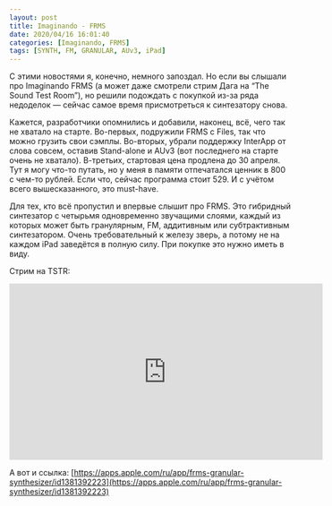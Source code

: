 ```yaml
---
layout: post
title: Imaginando - FRMS
date: 2020/04/16 16:01:40
categories: [Imaginando, FRMS]
tags: [SYNTH, FM, GRANULAR, AUv3, iPad]
---
```

С этими новостями я, конечно, немного запоздал. Но если вы слышали про Imaginando FRMS (а может даже смотрели стрим Дага на “The Sound Test Room”), но решили подождать с покупкой из-за ряда недоделок — сейчас самое время присмотреться к синтезатору снова.

Кажется, разработчики опомнились и добавили, наконец, всё, чего так не хватало на старте. Во-первых, подружили FRMS с Files, так что можно грузить свои сэмплы. Во-вторых, убрали поддержку InterApp от слова совсем, оставив Stand-alone и AUv3 (вот последнего на старте очень не хватало). В-третьих, стартовая цена продлена до 30 апреля. Тут я могу что-то путать, но у меня в памяти отпечатался ценник в 800 с чем-то рублей. Если что, сейчас программа стоит 529. И с учётом всего вышесказанного, это must-have.

Для тех, кто всё пропустил и впервые слышит про FRMS. Это гибридный синтезатор с четырьмя одновременно звучащими слоями, каждый из которых может быть гранулярным, FM, аддитивным или субтрактивным синтезатором. Очень требовательный к железу зверь, а потому не на каждом iPad заведётся в полную силу. При покупке это нужно иметь в виду.

Стрим на TSTR:
<iframe width="560" height="315" src="https://www.youtube.com/embed/kbUTCW-dtxE" title="YouTube video player" frameborder="0" allow="accelerometer; autoplay; clipboard-write; encrypted-media; gyroscope; picture-in-picture" allowfullscreen></iframe>

А вот и ссылка: [https://apps.apple.com/ru/app/frms-granular-synthesizer/id1381392223](https://apps.apple.com/ru/app/frms-granular-synthesizer/id1381392223)
